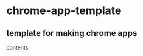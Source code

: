 chrome-app-template
===================

template for making chrome apps
-------------------------------
contents:
	
